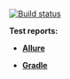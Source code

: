 [![Build status](https://ci.appveyor.com/api/projects/status/y3o6p6ft7rush96s?svg=true)](https://ci.appveyor.com/project/alexman-git/aqa-2-3-1-patterns)

**Test reports:**

- [**Allure**](https://github.com/alexman-git/aqa_2.3_1_patterns/blob/main/build/reports/allure-report/allureReport/index.html)

- [**Gradle**](https://github.com/alexman-git/aqa_2.3_1_patterns/blob/main/build/reports/tests/test/index.html)

